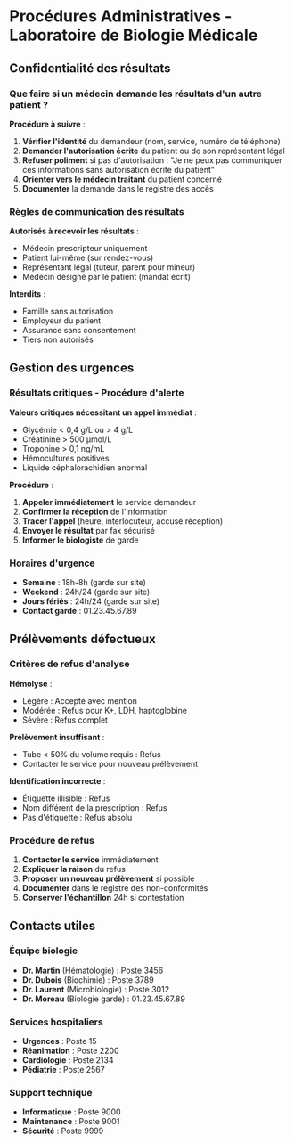 # Procédures Administratives - Laboratoire de Biologie Médicale

## Confidentialité des résultats

### Que faire si un médecin demande les résultats d'un autre patient ?

**Procédure à suivre** :
1. **Vérifier l'identité** du demandeur (nom, service, numéro de téléphone)
2. **Demander l'autorisation écrite** du patient ou de son représentant légal
3. **Refuser poliment** si pas d'autorisation : "Je ne peux pas communiquer ces informations sans autorisation écrite du patient"
4. **Orienter vers le médecin traitant** du patient concerné
5. **Documenter** la demande dans le registre des accès

### Règles de communication des résultats

**Autorisés à recevoir les résultats** :
- Médecin prescripteur uniquement
- Patient lui-même (sur rendez-vous)
- Représentant légal (tuteur, parent pour mineur)
- Médecin désigné par le patient (mandat écrit)

**Interdits** :
- Famille sans autorisation
- Employeur du patient
- Assurance sans consentement
- Tiers non autorisés

## Gestion des urgences

### Résultats critiques - Procédure d'alerte

**Valeurs critiques nécessitant un appel immédiat** :
- Glycémie < 0,4 g/L ou > 4 g/L
- Créatinine > 500 μmol/L
- Troponine > 0,1 ng/mL
- Hémocultures positives
- Liquide céphalorachidien anormal

**Procédure** :
1. **Appeler immédiatement** le service demandeur
2. **Confirmer la réception** de l'information
3. **Tracer l'appel** (heure, interlocuteur, accusé réception)
4. **Envoyer le résultat** par fax sécurisé
5. **Informer le biologiste** de garde

### Horaires d'urgence
- **Semaine** : 18h-8h (garde sur site)
- **Weekend** : 24h/24 (garde sur site)
- **Jours fériés** : 24h/24 (garde sur site)
- **Contact garde** : 01.23.45.67.89

## Prélèvements défectueux

### Critères de refus d'analyse

**Hémolyse** :
- Légère : Accepté avec mention
- Modérée : Refus pour K+, LDH, haptoglobine
- Sévère : Refus complet

**Prélèvement insuffisant** :
- Tube < 50% du volume requis : Refus
- Contacter le service pour nouveau prélèvement

**Identification incorrecte** :
- Étiquette illisible : Refus
- Nom différent de la prescription : Refus
- Pas d'étiquette : Refus absolu

### Procédure de refus
1. **Contacter le service** immédiatement
2. **Expliquer la raison** du refus
3. **Proposer un nouveau prélèvement** si possible
4. **Documenter** dans le registre des non-conformités
5. **Conserver l'échantillon** 24h si contestation

## Contacts utiles

### Équipe biologie
- **Dr. Martin** (Hématologie) : Poste 3456
- **Dr. Dubois** (Biochimie) : Poste 3789
- **Dr. Laurent** (Microbiologie) : Poste 3012
- **Dr. Moreau** (Biologie garde) : 01.23.45.67.89

### Services hospitaliers
- **Urgences** : Poste 15
- **Réanimation** : Poste 2200
- **Cardiologie** : Poste 2134
- **Pédiatrie** : Poste 2567

### Support technique
- **Informatique** : Poste 9000
- **Maintenance** : Poste 9001
- **Sécurité** : Poste 9999 